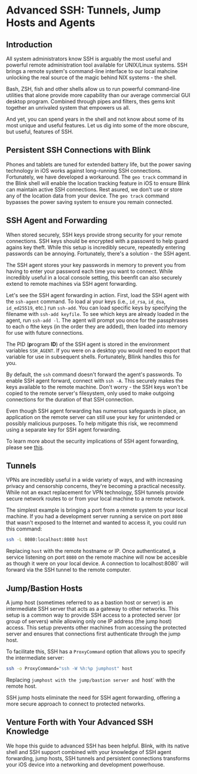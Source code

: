 # Advanced SSH: Tunnels, Jump Hosts and Agents

## Introduction

All system administrators know SSH is arguably the most useful and powerful remote administration tool available for UNIX/Linux systems. SSH brings a remote system's command-line interface to our local mahcine unlocking the real source of the magic behind NIX systems - the shell.

Bash, ZSH, fish and other shells allow us to run powerful command-line utilities that alone provide more capability than our average commercial GUI desktop program. Combined through pipes and filters, thes gems knit together an unrivaled system that empowers us all.

And yet, you can spend years in the shell and not know about some of its most unique and useful features. Let us dig into some of the more obscure, but useful, features of SSH.

## Persistent SSH Connections with Blink

Phones and tablets are tuned for extended battery life, but the power saving technology in iOS works against long-running SSH connections. Fortunately, we have developed a workaround. The `geo track` command in the Blink shell will enable the location tracking feature in iOS to ensure Blink can maintain active SSH connections. Rest asured, we don't use or store any of the location data from your device. The `geo track` command bypasses the power saving system to ensure you remain connected.

## SSH Agent and Forwarding

When stored securely, SSH keys provide strong security for your remote connections. SSH keys should be encrypted with a passowrd to help guard agains key theft. While this setup is incredibly secure, repeatedly entering passwords can be annoying. Fortunately, there's a solution - the SSH agent.

The SSH agent stores your key passwords in memory to prevent you from having to enter your password each time you want to connect. While incredibly useful in a local console setting, this beenfit can also securely extend to remote machines via SSH agent forwarding.

Let's see the SSH agent forwarding in action. First, load the SSH agent with the `ssh-agent` command. To load al your keys (i.e., `id_rsa`, `id_dsa`, `id_ed25519`, etc.) run `ssh-add`. You can load specific keys by specifying the filename with `ssh-add keyfile`. To see which keys are already loaded in the agent, run `ssh-add -l`. The agent will prompt you once for the passphrases to each o fthe keys (in the order they are added), then loaded into memory for use with future connections.

The PID (**p**rogram **ID**) of the SSH agent is stored in the environment variables `SSH_AGENT`. If you were on a desktop you would need to export that variable for use in subsequent shells. Fortunately, Bllink handles this for you.

By default, the `ssh` command doesn't forward the agent's passwords. To enable SSH agent forward, connect with `ssh -A`. This securely makes the keys available to the remote machine. Don't worry - the SSH keys won't be copied to the remote server's filesystem, only used to make outgoing connections for the duration of that SSH connection. 

Even though SSH agent forwarding has numerous safeguards in place, an application on the remote server can still use your key for unintended or possibly malicious purposes. To help mitigate this risk, we recommend using a separate key for SSH agent forwarding.

To learn more about the security implications of SSH agent forwarding, please see [this](https://heipei.io/2015/02/26/SSH-Agent-Forwarding-considered-harmful/).

## Tunnels

VPNs are incredibly useful in a wide variety of ways, and with increasing privacy and censorship concerns, they're becoming a practical necessity. While not an exact replacement for VPN technology, SSH tunnels provide secure network routes to or from your local machine to a remote network.

The simplest example is bringing a port from a remote system to your local machine. If you had a development server running a service on port `8080` that wasn't exposed to the Internet and wanted to access it, you could run this command:

```bash
ssh -L 8080:localhost:8080 host
```

Replacing `host` with the remote hostname or IP. Once authenticated, a service listening on port `8080` on the remote machine will now be accesible as though it were on your local device. A connection to localhost:8080` will forward via the SSH tunnel to the remote computer.

## Jump/Bastion Hosts

A jump host (sometimes referred to as a bastion host or server) is an intermediate SSH server that acts as a gateway to other networks. This setup is a common way to provide SSH access to a protected server (or group of servers) while allowing only one IP address (the jump host) access. This setup prevents other machines from accessing the protected server and ensures that connections first authenticate through the jump host.

To facilitate this, SSH has a `ProxyCommand` option that allows you to specify the intermediate server:

```bash
ssh -o ProxyCommand="ssh -W %h:%p jumphost" host
```

Replacing `jumphost with the jump/bastion server and `host` with the remote host.

SSH jump hosts eliminate the need for SSH agent forwarding, offering a more secure approach to connect to protected networks.

## Venture Forth with Your Advanced SSH Knowledge

We hope this guide to advanced SSH has been helpful. Blink, with its native shell and SSH support combined with your knowledge of SSH agent forwarding, jump hosts, SSH tunnels and persistent connections transforms your iOS device into a networking and development powerhouse.
